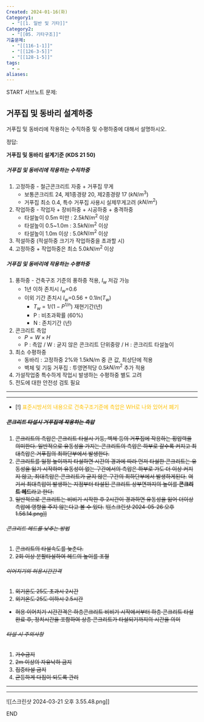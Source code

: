 ```yaml
---
Created: 2024-01-16(화)
Category1:
  - "[[1. 일반 및 기타]]"
Category2:
  - "[[05. 기타구조]]"
기출문제:
  - "[[116-1-1]]"
  - "[[126-3-5]]"
  - "[[128-1-5]]"
tags:
  - ✏️
aliases:
---
```

START
서브노트
문제:  
## 거푸집 및 동바리 설계하중 

거푸집 및 동바리에 작용하는 수직하중 및 수평하중에 대해서 설명하시오.

정답: 

**거푸집 및 동바리 설계기준 (KDS 21 50)**
##### 거푸집 및 동바리에 작용하는 수직하중
1. 고정하중 - 철근콘크리트 자중 + 거푸집 무게
	- 보통콘크리트 24, 제1종경량 20, 제2종경량 17 ($kN/m^3$)
	- 거푸집 최소 0.4, 특수 거푸집 사용시 실제무게고려 ($kN/m^2$)
2. 작업하중 - 작업자 + 장비하중 + 시공하중 + 충격하중
	- 타설높이 0.5m 미만 : 2.5$kN/m^2$ 이상
	- 타설높이 0.5~1.0m : 3.5$kN/m^2$ 이상
	- 타설높이 1.0m 이상 : 5.0$kN/m^2$ 이상
3. 적설하중 (적설하중 크기가 작업하중을 초과할 시)
4. 고정하중 + 작업하중은 최소 5.0$kN/m^2$ 이상
##### 거푸집 및 동바리에 작용하는 수평하중
1. 풍하중 - 건축구조 기준의 풍하중 적용, $I_w$ 저감 가능
	- 1년 이하 존치시 $I_w$=0.6
	- 이외 기간 존치시 $I_w$=0.56 + 0.1$ln(T_w)$
		- $T_w$ = $1/(1-P^{1/n})$ 재현기간(년)
		- P : 비초과확률 (60%)
		- N : 존치기간 (년)
2. 콘크리트 측압
	- $P=W \times H$
	- P : 측압 / W : 굳지 않은 콘크리트 단위중량 / H : 콘크리트 타설높이
3. 최소 수평하중
	- 동바리 : 고정하중 2%와 1.5kN/m 중 큰 값, 최상단에 적용
	- 벽체 및 기둥 거푸집 : 투영면적당 0.5$kN/m^2$ 추가 적용
4. 가설작업중 특수하게 작업시 발생하는 수평하중 별도 고려
5. 전도에 대한 안전성 검토 필요

***
***
- [!] <font color="#ffc000">표준시방서의 내용으로 건축구조기준에 측압은 WH로 나와 있어서 폐기</font>
##### ~~콘크리트 타설시 거푸집에 작용하는 측압~~
1. ~~콘크리트의 측압은 콘크리트 타설시 기둥, 벽체 등의 거푸집에 작용하는 횡압력을 의미한다. 일반적으로 유동성을 가지는 콘크리트의 측압은 하부로 갈수록 커지고 최대측압은 거푸집의 최하단부에서 발생한다.~~
2. ~~콘크리트를 일정 높이까지 타설하면 시간의 경과에 따라 먼저 타설한 콘크리트는 유동성을 잃기 시작하며 유동성이 없는 구간에서의 측압은 하부로 가도 더 이상 커지지 않고, 최대측압은 콘크리트가 굳지 않은 구간의 최하단부에서 발생하게된다.~~
   ~~여기서 최대측압이 발생하는 지점부터 타설된 콘크리트 상부면까지의 높이를 **콘크리트 헤드**라고 한다.~~
3. ~~일반적으로 콘크리트는 비비기 시작한 후 2시간이 경과하면 유동성을 잃어 더이상 측압에 영향을 주지 않는다고 볼 수 있다.~~
~~![[스크린샷 2024-05-26 오후 1.56.14.png]]~~
###### ~~콘크리트 헤드를 낮추는 방법~~
1. ~~콘크리트의 타설속도를 늦춘다.~~
2. ~~2회 이상 분할타설하여 헤드의 높이를 조절~~
###### ~~이어치기의 허용시간간격~~
1. ~~외기온도 25도 초과시 2시간~~
2. ~~외기온도 25도 이하시 2.5시간~~
- ~~허용 이어치기 시간간격은 하층콘크리트 비비기 시작에서부터 하층 콘크리트 타설 완료 후, 정치시간을 포함하여 상층 콘크리트가 타설되기까지의 시간을 의미~~
###### ~~타설 시 주의사항~~
1. ~~가수금지~~
2. ~~2m 이상의 자유낙하 금지~~
3. ~~집중타설 금지~~
4. ~~균등하게 다짐이 되도록 관리~~




***
***
![[스크린샷 2024-03-21 오후 3.55.48.png]]
<!--ID: 1705381840804-->
END

